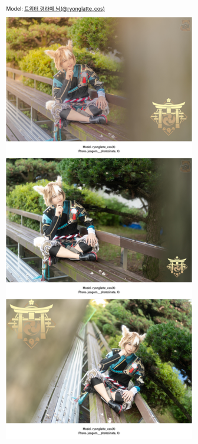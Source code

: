 ﻿---
dddd: 2024.06.08 부코페 토
nickname: 령라떼
sns_type: x
sns_id: ryonglatte_cos
---

<a name="ryonglatte_cos"></a>
Model: <a href="https://x.com/ryonglatte_cos" target="_blank">트위터 령라떼 님(@ryonglatte_cos)</a>

![KakaoTalk20240610221800245.jpg](/assets/img/2024/06-08/령라떼/KakaoTalk20240610221800245.jpg)
![KakaoTalk2024061022180024501.jpg](/assets/img/2024/06-08/령라떼/KakaoTalk2024061022180024501.jpg)
![KakaoTalk2024061022180024502.jpg](/assets/img/2024/06-08/령라떼/KakaoTalk2024061022180024502.jpg)